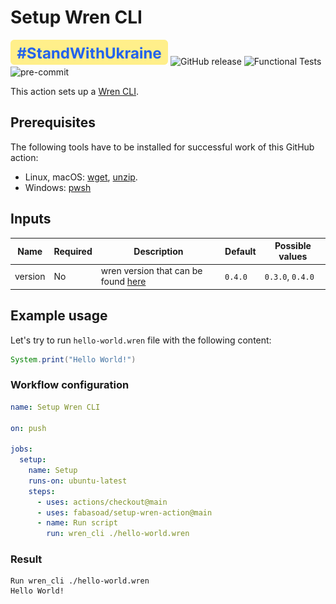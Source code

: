 # Setup Wren CLI

[![Stand With Ukraine](https://raw.githubusercontent.com/vshymanskyy/StandWithUkraine/main/badges/StandWithUkraine.svg)](https://stand-with-ukraine.pp.ua)
![GitHub release](https://img.shields.io/github/v/release/fabasoad/setup-wren-action?include_prereleases)
![Functional Tests](https://github.com/fabasoad/setup-wren-action/workflows/Functional%20Tests/badge.svg)
![pre-commit](https://github.com/fabasoad/setup-wren-action/actions/workflows/pre-commit.yml/badge.svg)

This action sets up a [Wren CLI](https://wren.io/cli/).

## Prerequisites

The following tools have to be installed for successful work of this GitHub action:

- Linux, macOS: [wget](https://www.gnu.org/software/wget/), [unzip](https://linux.die.net/man/1/unzip).
- Windows: [pwsh](https://github.com/PowerShell/PowerShell)

## Inputs

<!-- prettier-ignore-start -->
| Name    | Required | Description                                                                           | Default | Possible values  |
|---------|----------|---------------------------------------------------------------------------------------|---------|------------------|
| version | No       | wren version that can be found [here](https://github.com/wren-lang/wren-cli/releases) | `0.4.0` | `0.3.0`, `0.4.0` |
<!-- prettier-ignore-end -->

## Example usage

Let's try to run `hello-world.wren` file with the following content:

```java
System.print("Hello World!")
```

### Workflow configuration

```yaml
name: Setup Wren CLI

on: push

jobs:
  setup:
    name: Setup
    runs-on: ubuntu-latest
    steps:
      - uses: actions/checkout@main
      - uses: fabasoad/setup-wren-action@main
      - name: Run script
        run: wren_cli ./hello-world.wren
```

### Result

```shell
Run wren_cli ./hello-world.wren
Hello World!
```
